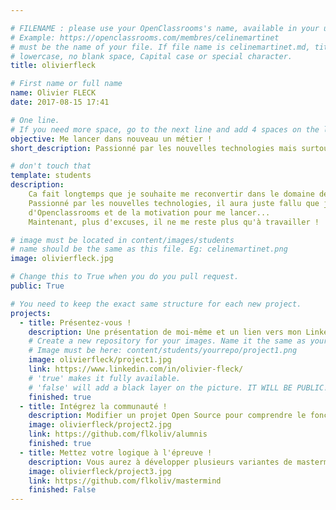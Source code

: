 ```yaml
---

# FILENAME : please use your OpenClassrooms's name, available in your url.
# Example: https://openclassrooms.com/membres/celinemartinet
# must be the name of your file. If file name is celinemartinet.md, title is celinemartinet.
# lowercase, no blank space, Capital case or special character.
title: olivierfleck

# First name or full name
name: Olivier FLECK
date: 2017-08-15 17:41

# One line.
# If you need more space, go to the next line and add 4 spaces on the left, as in 'description'.
objective: Me lancer dans nouveau un métier !
short_description: Passionné par les nouvelles technologies mais surtout, j'adore comprendre comment les choses fonctionnent!

# don't touch that
template: students
description:
    Ca fait longtemps que je souhaite me reconvertir dans le domaine de l'informatique.
    Passionné par les nouvelles technologies, il aura juste fallu que je trouve le site 
    d'Openclassrooms et de la motivation pour me lancer... 
    Maintenant, plus d'excuses, il ne me reste plus qu'à travailler !

# image must be located in content/images/students
# name should be the same as this file. Eg: celinemartinet.png
image: olivierfleck.jpg

# Change this to True when you do you pull request.
public: True

# You need to keep the exact same structure for each new project.
projects:
  - title: Présentez-vous !
    description: Une présentation de moi-même et un lien vers mon LinkedIn.
    # Create a new repository for your images. Name it the same as your nickname and profile picture.
    # Image must be here: content/students/yourrepo/project1.png
    image: olivierfleck/project1.jpg
    link: https://www.linkedin.com/in/olivier-fleck/
    # 'true' makes it fully available.
    # 'false' will add a black layer on the picture. IT WILL BE PUBLIC!
    finished: true
  - title: Intégrez la communauté !
    description: Modifier un projet Open Source pour comprendre le fonctionnement de Git, de Github et des pull requests. 
    image: olivierfleck/project2.jpg
    link: https://github.com/flkoliv/alumnis
    finished: true
  - title: Mettez votre logique à l'épreuve !
    description: Vous aurez à développer plusieurs variantes de mastermind autour de la recherche de combinaisons secrètes. 
    image: olivierfleck/project3.jpg
    link: https://github.com/flkoliv/mastermind
    finished: False
---
```

